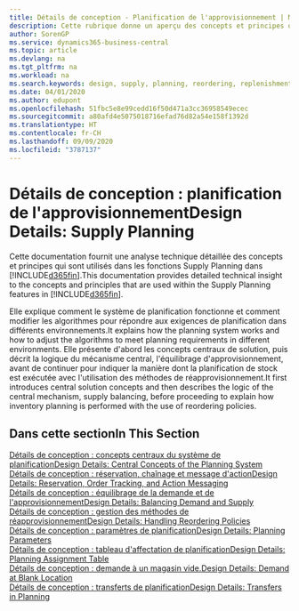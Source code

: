 ```yaml
---
title: Détails de conception - Planification de l'approvisionnement | Microsoft Docs
description: Cette rubrique donne un aperçu des concepts et principes qui sont utilisés avec les fonctionnalités de planification de l'approvisionnement dans Business Central.
author: SorenGP
ms.service: dynamics365-business-central
ms.topic: article
ms.devlang: na
ms.tgt_pltfrm: na
ms.workload: na
ms.search.keywords: design, supply, planning, reordering, replenishment
ms.date: 04/01/2020
ms.author: edupont
ms.openlocfilehash: 51fbc5e8e99cedd16f50d471a3cc36958549ecec
ms.sourcegitcommit: a80afd4e5075018716efad76d82a54e158f1392d
ms.translationtype: HT
ms.contentlocale: fr-CH
ms.lasthandoff: 09/09/2020
ms.locfileid: "3787137"
---
```

# <a name="design-details-supply-planning"></a><span data-ttu-id="015e2-103">Détails de conception : planification de l'approvisionnement</span><span class="sxs-lookup"><span data-stu-id="015e2-103">Design Details: Supply Planning</span></span>
<span data-ttu-id="015e2-104">Cette documentation fournit une analyse technique détaillée des concepts et principes qui sont utilisés dans les fonctions Supply Planning dans [!INCLUDE[d365fin](includes/d365fin_md.md)].</span><span class="sxs-lookup"><span data-stu-id="015e2-104">This documentation provides detailed technical insight to the concepts and principles that are used within the Supply Planning features in [!INCLUDE[d365fin](includes/d365fin_md.md)].</span></span>  

<span data-ttu-id="015e2-105">Elle explique comment le système de planification fonctionne et comment modifier les algorithmes pour répondre aux exigences de planification dans différents environnements.</span><span class="sxs-lookup"><span data-stu-id="015e2-105">It explains how the planning system works and how to adjust the algorithms to meet planning requirements in different environments.</span></span> <span data-ttu-id="015e2-106">Elle présente d'abord les concepts centraux de solution, puis décrit la logique du mécanisme central, l'équilibrage d'approvisionnement, avant de continuer pour indiquer la manière dont la planification de stock est exécutée avec l'utilisation des méthodes de réapprovisionnement.</span><span class="sxs-lookup"><span data-stu-id="015e2-106">It first introduces central solution concepts and then describes the logic of the central mechanism, supply balancing, before proceeding to explain how inventory planning is performed with the use of reordering policies.</span></span>  

## <a name="in-this-section"></a><span data-ttu-id="015e2-107">Dans cette section</span><span class="sxs-lookup"><span data-stu-id="015e2-107">In This Section</span></span>  
[<span data-ttu-id="015e2-108">Détails de conception : concepts centraux du système de planification</span><span class="sxs-lookup"><span data-stu-id="015e2-108">Design Details: Central Concepts of the Planning System</span></span>](design-details-central-concepts-of-the-planning-system.md)  
[<span data-ttu-id="015e2-109">Détails de conception : réservation, chaînage et message d'action</span><span class="sxs-lookup"><span data-stu-id="015e2-109">Design Details: Reservation, Order Tracking, and Action Messaging</span></span>](design-details-reservation-order-tracking-and-action-messaging.md)  
[<span data-ttu-id="015e2-110">Détails de conception : équilibrage de la demande et de l'approvisionnement</span><span class="sxs-lookup"><span data-stu-id="015e2-110">Design Details: Balancing Demand and Supply</span></span>](design-details-balancing-demand-and-supply.md)  
[<span data-ttu-id="015e2-111">Détails de conception : gestion des méthodes de réapprovisionnement</span><span class="sxs-lookup"><span data-stu-id="015e2-111">Design Details: Handling Reordering Policies</span></span>](design-details-handling-reordering-policies.md)  
[<span data-ttu-id="015e2-112">Détails de conception : paramètres de planification</span><span class="sxs-lookup"><span data-stu-id="015e2-112">Design Details: Planning Parameters</span></span>](design-details-planning-parameters.md)  
[<span data-ttu-id="015e2-113">Détails de conception : tableau d'affectation de planification</span><span class="sxs-lookup"><span data-stu-id="015e2-113">Design Details: Planning Assignment Table</span></span>](design-details-planning-assignment-table.md)  
[<span data-ttu-id="015e2-114">Détails de conception : demande à un magasin vide.</span><span class="sxs-lookup"><span data-stu-id="015e2-114">Design Details: Demand at Blank Location</span></span>](design-details-demand-at-blank-location.md)  
[<span data-ttu-id="015e2-115">Détails de conception : transferts de planification</span><span class="sxs-lookup"><span data-stu-id="015e2-115">Design Details: Transfers in Planning</span></span>](design-details-transfers-in-planning.md)
